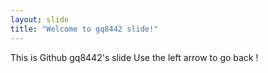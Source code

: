 ```yaml
---
layout: slide
title: "Welcome to gq8442 slide!"
---
```

This is Github gq8442's slide
Use the left arrow to go back !

